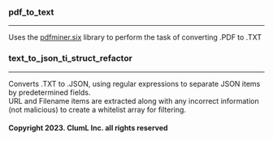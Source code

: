 ### pdf_to_text
---
Uses the [pdfminer.six](https://github.com/pdfminer/pdfminer.six) library to perform the task of converting .PDF to .TXT

### text_to_json_ti_struct_refactor
---
Converts .TXT to .JSON, using regular expressions to separate JSON items by predetermined fields.  
URL and Filename items are extracted along with any incorrect information (not malicious) to create a whitelist array for filtering.

#### Copyright 2023. ClumL Inc. all rights reserved

